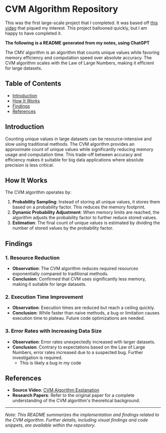 # CVM Algorithm Repository

This was the first large-scale project that I completed. It was based off [this video](https://www.youtube.com/watch?v=MZI3aL1igP8&t=158s) that piqued my interest. This project ballooned quickly, but I am happy to have completed it.

**The following is a README generated from my notes, using ChatGPT**

The CMV algorithm is an algorithm that counts unique values while favoring memory efficiency and computation speed over absolute accuracy. The CVM algorithm scales with the Law of Large Numbers, making it efficient for large datasets.

## Table of Contents

- [Introduction](#introduction)
- [How It Works](#how-it-works)
- [Findings](#findings)
- [References](#references)

## Introduction

Counting unique values in large datasets can be resource-intensive and slow using traditional methods. The CVM algorithm provides an approximate count of unique values while significantly reducing memory usage and computation time. This trade-off between accuracy and efficiency makes it suitable for big data applications where absolute precision is less critical.

## How It Works

The CVM algorithm operates by:

1. **Probability Sampling**: Instead of storing all unique values, it stores them based on a probability factor. This reduces the memory footprint.
2. **Dynamic Probability Adjustment**: When memory limits are reached, the algorithm adjusts the probability factor to further reduce stored values.
3. **Estimation**: The final count of unique values is estimated by dividing the number of stored values by the probability factor.

## Findings

### 1. Resource Reduction

- **Observation**: The CVM algorithm reduces required resources exponentially compared to traditional methods.
- **Conclusion**: Confirmed that CVM uses significantly less memory, making it suitable for large datasets.

### 2. Execution Time Improvement

- **Observation**: Execution times are reduced but reach a ceiling quickly.
- **Conclusion**: While faster than naive methods, a bug or limitation causes execution time to plateau. Future code optimizations are needed.

### 3. Error Rates with Increasing Data Size

- **Observation**: Error rates unexpectedly increased with larger datasets.
- **Conclusion**: Contrary to expectations based on the Law of Large Numbers, error rates increased due to a suspected bug. Further investigation is required.
  - This is likely a bug in my code

## References

- **Source Video**: [CVM Algorithm Explanation](https://www.youtube.com/watch?v=MZI3aL1igP8&t=158s)
- **Research Papers**: Refer to the original paper for a complete understanding of the CVM algorithm's theoretical background.

---

*Note: This README summarizes the implementation and findings related to the CVM algorithm. Further details, including visual findings and code snippets, are available within the repository.*

